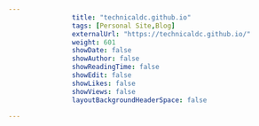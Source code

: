 ```yaml
---
                title: "technicaldc.github.io"
                tags: [Personal Site,Blog]
                externalUrl: "https://technicaldc.github.io/"
                weight: 601
                showDate: false
                showAuthor: false
                showReadingTime: false
                showEdit: false
                showLikes: false
                showViews: false
                layoutBackgroundHeaderSpace: false
                
---
```

